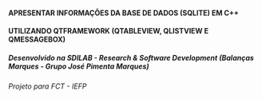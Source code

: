 #### APRESENTAR INFORMAÇÕES DA BASE DE DADOS (SQLITE) EM C++ 
#### UTILIZANDO QTFRAMEWORK (QTABLEVIEW, QLISTVIEW E QMESSAGEBOX)

##### Desenvolvido na SDILAB - Research & Software Development (Balanças Marques - Grupo José Pimenta Marques)
###### Projeto para FCT - IEFP
